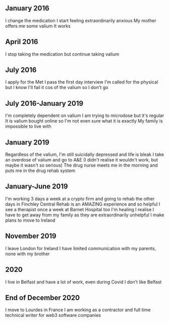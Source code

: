 ## January 2016

I change the medication
I start feeling extraordinarily anxious
My mother offers me some valium
It works

## April 2016

I stop taking the medication but continue taking valium

## July 2016

I apply for the Met
I pass the first day interview
I'm called for the physical but I know I'll fail it cos of the valium so I don't go

## July 2016-January 2019

I'm completely dependent on valium
I am trying to microdose but it's regular
It is valium bought online so I'm not even sure what it is exactly
My family is impossible to live with

## January 2019

Regardless of the valium, I'm still suicidally depressed and life is bleak
I take an overdose of valium and go to A&E (I didn't realise it wouldn't work, but maybe it wasn't so serious)
The drug nurse meets me in the morning and puts me in the drug rehab system

## January-June 2019

I'm working 3 days a week at a crypto firm and going to rehab the other days in Finchley Central
Rehab is an AMAZING experience and so helpful
I see a therapist once a week at Barnet Hospital too
I'm healing
I realise I have to get away from my family as they are extraordinarily unhelpful
I make plans to move to Ireland

## November 2019

I leave London for Ireland
I have limited communication with my parents, none with my brother

## 2020

I live in Belfast and have a lot of work, even during Covid
I don't like Belfast

## End of December 2020

I move to Lourdes in France
I am working as a contractor and full time technical writer for web3 software companies